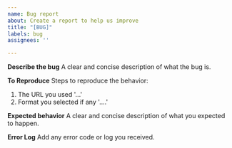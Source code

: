 ```yaml
---
name: Bug report
about: Create a report to help us improve
title: "[BUG]"
labels: bug
assignees: ''

---
```


**Describe the bug**
A clear and concise description of what the bug is.

**To Reproduce**
Steps to reproduce the behavior:
1. The URL you used '...'
2. Format you selected if any '....'

**Expected behavior**
A clear and concise description of what you expected to happen.

**Error Log**
Add any error code or log you received.
